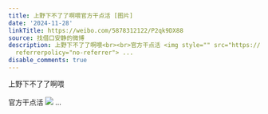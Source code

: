 ```yaml
---
title: 上野下不了了啊喂官方干点活 [图片]
date: '2024-11-28'
linkTitle: https://weibo.com/5878312122/P2qk9DX88
source: 找借口安静的微博
description: 上野下不了了啊喂<br><br>官方干点活 <img style="" src="https://tvax4.sinaimg.cn/large/006pONvQgy1hw27o1my84j30yg1cpkjl.jpg"
  referrerpolicy="no-referrer"> ...
disable_comments: true
---
```

上野下不了了啊喂<br><br>官方干点活 <img style="" src="https://tvax4.sinaimg.cn/large/006pONvQgy1hw27o1my84j30yg1cpkjl.jpg" referrerpolicy="no-referrer"> ...